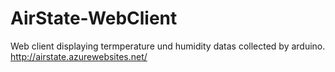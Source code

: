 # AirState-WebClient
Web client displaying termperature und humidity datas collected by arduino.
http://airstate.azurewebsites.net/
